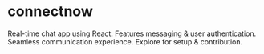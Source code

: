 # connectnow
Real-time chat app using React. Features messaging &amp; user authentication. Seamless communication experience. Explore for setup &amp; contribution.
